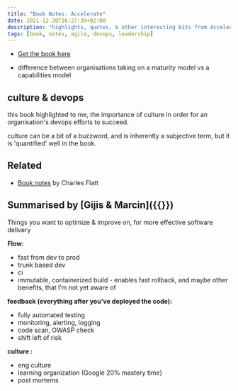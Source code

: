 ```yaml
---
title: "Book Notes: Accelerate"
date: 2021-12-28T16:27:39+02:00
description: "highlights, quotes, & other interesting bits from Accelerate"
tags: [book, notes, agile, devops, leadership]
---
```


- [Get the book here](https://www.goodreads.com/book/show/35747076-accelerate)

* difference between organisations taking on a maturity model vs a capabilities model

## culture & devops 
this book highlighted to me, the importance of culture in order for an organisation's devops efforts to succeed. 

culture can be a bit of a buzzword, and is inherently a subjective term, but it is 'quantified' well in the book. 

## Related
- [Book notes](https://www.softwaremeadows.com/devops/accelerate_notes_and_quotes/) by Charles Flatt

## Summarised by [Gijis & Marcin]({{<ref ing-bank>}})
Things you want to optimize & improve on, for more effective software delivery

****Flow:****

- fast from dev to prod
- trunk based dev
- ci
- immutable, containerized build - enables fast rollback, and maybe other benefits, that I’m not yet aware of

****************feedback (everything after you’ve deployed the code):****************

- fully automated testing
- monitoring, alerting, logging
- code scan, OWASP check
- shift left of risk

************culture :************

- eng culture
- learning organization (Google 20% mastery time)
- post mortems
